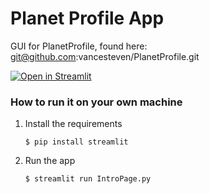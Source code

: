 # Planet Profile App

GUI for PlanetProfile, found here: git@github.com:vancesteven/PlanetProfile.git

[![Open in Streamlit](https://static.streamlit.io/badges/streamlit_badge_black_white.svg)](https://blank-app-template.streamlit.app/)

### How to run it on your own machine

1. Install the requirements

   ```
   $ pip install streamlit
   ```

2. Run the app

   ```
   $ streamlit run IntroPage.py
   ```
